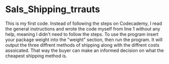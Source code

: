 # Sals_Shipping_trrauts
This is my first code. Instead of following the steps on Codecademy, I read the general instructions and wrote the code myself from line 1 without any help, meaning I didn't need to follow the steps.
To use the program insert your package weight into the "weight" section, then run the program. It will output the three diffrent methods of shipping along with the diffrent costs assoicated. That way the buyer can make an informed decision on what the cheapest shipping method is.

